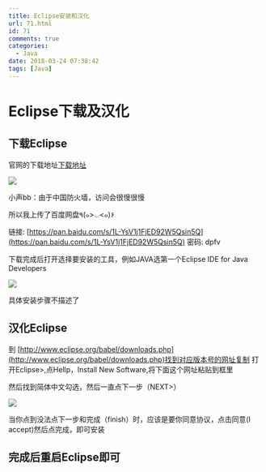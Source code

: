 ```yaml
---
title: Eclipse安装和汉化
url: 71.html
id: 71
comments: true
categories:
  - Java
date: 2018-03-24 07:38:42
tags: [Java]
---
```


# Eclipse下载及汉化


##  下载Eclipse

官网的下载地址[下载地址](https://www.eclipse.org/downloads/)

[![](https://cloud.css0209.cn/css0209img/eclipse1.png)](https://cloud.css0209.cn/css0209img/eclipse1.png)

小声bb：由于中国防火墙，访问会很慢很慢

所以我上传了百度网盘٩(๑>◡<๑)۶

链接: [https://pan.baidu.com/s/1L-YsV1j1FjED92W5Qsin5Q](https://pan.baidu.com/s/1L-YsV1j1FjED92W5Qsin5Q) 密码: dpfv

下载完成后打开选择要安装的工具，例如JAVA选第一个Eclipse IDE for Java Developers

[![](https://cloud.css0209.cn/css0209img/eclipse2.png)](https://cloud.css0209.cn/css0209img/eclipse2.png)

具体安装步骤不描述了

##  汉化Eclipse
到
[http://www.eclipse.org/babel/downloads.php](http://www.eclipse.org/babel/downloads.php)找到对应版本号的网址复制
打开Eclipse>,点Hellp，Install New Software,将下面这个网址粘贴到框里



然后找到简体中文勾选，然后一直点下一步（NEXT>）

[![](https://cloud.css0209.cn/css0209img/eclipse3.png)](https://cloud.css0209.cn/css0209img/eclipse3.png)

当你点到没法点下一步和完成（finish）时，应该是要你同意协议，点击同意(I accept)然后点完成，即可安装

## 完成后重启Eclipse即可
